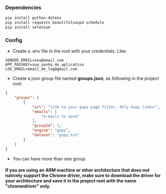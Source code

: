 ### Dependencies
``` BASH
pip install python-dotenv
pip install requests beautifulsoup4 schedule
pip install selenium
```


### Config
* Create a .env file in the root with your credentials. Like:

``` RAW
SENDER_EMAIL=seu@email.com
APP_PASSKEY=sua_senha_de_aplicativo
LOG_EMAIL=email_de_log@gmail.com
```

* Create a json group file named __groups.json__, as following in the project root:

``` JSON
{
    "groups": [
        {
            "url": "link to your gupy page filter. Only Gupy links!",
            "emails": [
                "e-mails to send"
            ],
            "groupId": 1, 
            "engine": "gupy",
            "dataset": "gupy.txt"
        }
    ]
}
```
* You can have more than one group

#### If you are using an ARM machine or other architecture that does not natively support the Chrome driver, make sure to download the driver for your architecture and save it in the project root with the name "chromedriver" only.
